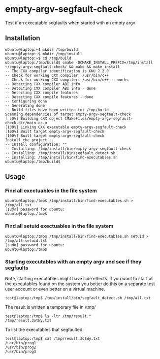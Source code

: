 # empty-argv-segfault-check
Test if an executable segfaults when started with an empty argv


## Installation

```
ubuntu@laptop:~$ mkdir /tmp/build
ubuntu@laptop:~$ mkdir /tmp/install
ubuntu@laptop:~$ cd /tmp/build
ubuntu@laptop:/tmp/build$ cmake -DCMAKE_INSTALL_PREFIX=/tmp/install ~/empty-argv-segfault-check/ && make && make install
-- The CXX compiler identification is GNU 7.2.0
-- Check for working CXX compiler: /usr/bin/c++
-- Check for working CXX compiler: /usr/bin/c++ -- works
-- Detecting CXX compiler ABI info
-- Detecting CXX compiler ABI info - done
-- Detecting CXX compile features
-- Detecting CXX compile features - done
-- Configuring done
-- Generating done
-- Build files have been written to: /tmp/build
Scanning dependencies of target empty-argv-segfault-check
[ 50%] Building CXX object CMakeFiles/empty-argv-segfault-check.dir/main.cc.o
[100%] Linking CXX executable empty-argv-segfault-check
[100%] Built target empty-argv-segfault-check
[100%] Built target empty-argv-segfault-check
Install the project...
-- Install configuration: ""
-- Installing: /tmp/install/bin/empty-argv-segfault-check
-- Installing: /tmp/install/bin/segfault_detect.sh
-- Installing: /tmp/install/bin/find-executables.sh
ubuntu@laptop:/tmp/build$ 
```

## Usage

### Find all exectuables in the file system

```
ubuntu@laptop:/tmp$ /tmp/install/bin/find-executables.sh > /tmp/all.txt
[sudo] password for ubuntu: 
ubuntu@laptop:/tmp$ 
```

### Find all setuid exectuables in the file system

```
ubuntu@laptop:/tmp$ /tmp/install/bin/find-executables.sh setuid > /tmp/all-setuid.txt
[sudo] password for ubuntu: 
ubuntu@laptop:/tmp$ 
```

### Starting executables with an empty argv and see if they segfaults

Note, starting executables might have side effects. If you want to start
all the executables found on the system you better do this
on a separate test user account or even better on a virtual machine.

```
test@laptop:/tmp$ /tmp/install/bin/segfault_detect.sh /tmp/all.txt 
```

The result is written a temporary file in /tmp/

```
test@laptop:/tmp$ ls -ltr /tmp/result.*
/tmp/result.3otWy.txt
```
To list the executables that segfaulted:

```
test@laptop:/tmp$ cat /tmp/result.3otWy.txt
/usr/bin/prog1
/usr/bin/prog2
/usr/bin/prog3
```
